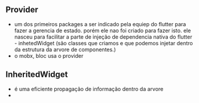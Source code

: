## Provider
- um dos primeiros packages a ser indicado pela equiep do flutter para fazer a gerencia de estado. porém ele nao foi criado para fazer isto. ele nasceu para facilitar a parte de injeção de dependencia nativa do flutter - inhetedWidget (são classes que criamos e que podemos injetar dentro da estrutura da arvore de componentes.)
- o mobx, bloc usa o provider

## InheritedWidget
- é uma eficiente propagação de informação dentro da arvore
- 